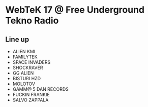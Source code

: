# WebTeK 17 @ Free Underground Tekno Radio

## Line up

- ALIEN KML
- FAMILYTEK
- SPACE INVADERS
- SHOCKRAVER
- GG ALIEN
- BISTURI HZD
- MOLOTOV
- GAMM@ 5 DAN RECORDS
- FUCKIN FRANKIE
- SALVO ZAPPALA
